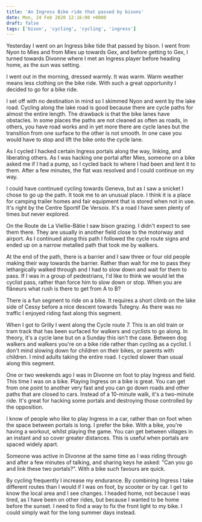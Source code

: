 ```yaml
---
title: 'An Ingress Bike ride that passed by bisons'
date: Mon, 24 Feb 2020 12:16:00 +0000
draft: false
tags: ['bison', 'cycling', 'cycling', 'ingress']
---
```


Yesterday I went on an Ingress bike tide that passed by bison. I went from Nyon to Mies and from Mies up towards Gex, and before getting to Gex, I turned towards Divonne where I met an Ingress player before heading home, as the sun was setting.

I went out in the morning, dressed warmly. It was warm. Warm weather means less clothing on the bike ride. With such a great opportunity I decided to go for a bike ride.

I set off with no destination in mind so I skimmed Nyon and went by the lake road. Cycling along the lake road is good because there are cycle paths for almost the entire length. The drawback is that the bike lanes have obstacles. In some places the paths are not cleaned as often as roads, in others, you have road works and in yet more there are cycle lanes but the transition from one surface to the other is not smooth. In one case you would have to stop and lift the bike onto the cycle lane.

As I cycled I hacked certain Ingress portals along the way, linking, and liberating others. As I was hacking one portal after Mies, someone on a bike asked me if I had a pump, so I cycled back to where I had been and lent it to them. After a few minutes, the flat was resolved and I could continue on my way.

I could have continued cycling towards Geneva, but as I saw a snicket I chose to go up the path. It took me to an unusual place. I think it is a place for camping trailer homes and fair equipment that is stored when not in use. It's right by the Centre Sportif De Versoix. It's a road I have seen plenty of times but never explored.

On the Route de La Viellie-Bâtie I saw bison grazing. I didn't expect to see them there. They are usually in another field close to the motorway and airport. As I continued along this path I followed the cycle route signs and ended up on a narrow metalled path that took me by walkers.

At the end of the path, there is a barrier and I saw three or four old people making their way towards the barrier. Rather than wait for me to pass they lethargically walked through and I had to slow down and wait for them to pass. If I was in a group of pedestrians, I'd like to think we would let the cyclist pass, rather than force him to slow down or stop. When you are flâneurs what rush is there to get from A to B?

There is a fun segment to ride on a bike. It requires a short climb on the lake side of Cessy before a nice descent towards Tutegny. As there was no traffic I enjoyed riding fast along this segment.

When I got to Grilly I went along the Cycle route 7. This is an old train or tram track that has been surfaced for walkers and cyclists to go along. In theory, it's a cycle lane but on a Sunday this isn't the case. Between dog walkers and walkers you're on a bike ride rather than cycling as a cyclist. I don't mind slowing down for children on their bikes, or parents with children. I mind adults taking the entire road. I cycled slower than usual along this segment.

One or two weekends ago I was in Divonne on foot to play Ingress and field. This time I was on a bike. Playing Ingress on a bike is great. You can get from one point to another very fast and you can go down roads and other paths that are closed to cars. Instead of a 10-minute walk, it's a two-minute ride. It's great for hacking some portals and destroying those controlled by the opposition.

I know of people who like to play Ingress in a car, rather than on foot when the space between portals is long. I prefer the bike. With a bike, you're having a workout, whilst playing the game. You can get between villages in an instant and so cover greater distances. This is useful when portals are spaced widely apart.

Someone was active in Divonne at the same time as I was riding through and after a few minutes of talking, and sharing keys he asked: "Can you go and link these two portals?". With a bike such favours are quick.

By cycling frequently I increase my endurance. By combining Ingress I take different routes than I would if I was on foot, by scooter or by car. I get to know the local area and I see changes. I headed home, not because I was tired, as I have been on other rides, but because I wanted to be home before the sunset. I need to find a way to fix the front light to my bike. I could simply wait for the long summer days instead.